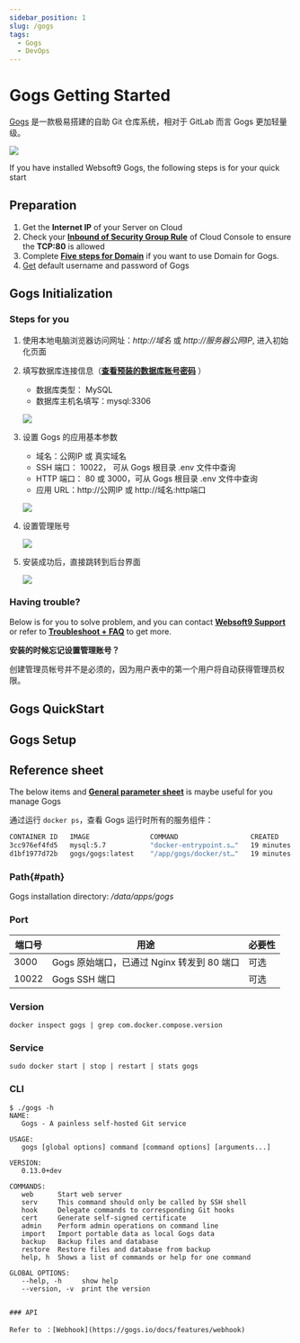 ```yaml
---
sidebar_position: 1
slug: /gogs
tags:
  - Gogs
  - DevOps
---
```


# Gogs Getting Started

[Gogs](https://github.com/gogs/gogs) 是一款极易搭建的自助 Git 仓库系统，相对于 GitLab 而言 Gogs 更加轻量级。 

![](https://libs.websoft9.com/Websoft9/DocsPicture/zh/gogs/gogs-guistart-websoft9.png)

If you have installed Websoft9 Gogs, the following steps is for your quick start

## Preparation

1. Get the **Internet IP** of your Server on Cloud
2. Check your **[Inbound of Security Group Rule](./administrator/firewall#security)** of Cloud Console to ensure the **TCP:80** is allowed
3. Complete **[Five steps for Domain](./administrator/domain_step)** if you want to use Domain for Gogs.
4. [Get](./user/credentials) default username and password of Gogs

## Gogs Initialization

### Steps for you

1. 使用本地电脑浏览器访问网址：*http://域名* 或 *http://服务器公网IP*, 进入初始化页面

2. 填写数据库连接信息（**[查看预装的数据库账号密码](./user/credentials)** ）

   - 数据库类型： MySQL
   - 数据库主机名填写：mysql:3306

    ![](http://libs.websoft9.com/Websoft9/DocsPicture/en/gogs/gogs-installdb-websoft9.png)

2. 设置 Gogs 的应用基本参数   

   - 域名：公网IP 或 真实域名
   - SSH 端口： 10022， 可从 Gogs 根目录 .env 文件中查询
   - HTTP 端口： 80 或 3000，可从 Gogs 根目录 .env 文件中查询
   - 应用 URL：http://公网IP  或  http://域名:http端口

   ![](http://libs.websoft9.com/Websoft9/DocsPicture/en/gogs/gogs-installset-websoft9.png)

3. 设置管理账号  

   ![](http://libs.websoft9.com/Websoft9/DocsPicture/en/gogs/gogs-installadmin-websoft9.png)

4. 安装成功后，直接跳转到后台界面 

   ![](http://libs.websoft9.com/Websoft9/DocsPicture/en/gogs/gogs-installss-websoft9.png)


### Having trouble?

Below is for you to solve problem, and you can contact **[Websoft9 Support](./helpdesk)** or refer to **[Troubleshoot + FAQ](./faq#setup)** to get more.  

**安装的时候忘记设置管理账号？**  

创建管理员帐号并不是必须的，因为用户表中的第一个用户将自动获得管理员权限。


## Gogs QuickStart

## Gogs Setup

## Reference sheet

The below items and **[General parameter sheet](./administrator/parameter)** is maybe useful for you manage Gogs

通过运行 `docker ps`，查看 Gogs 运行时所有的服务组件：   

```bash
CONTAINER ID   IMAGE               COMMAND                  CREATED          STATUS                    PORTS                                                                                NAMES
3cc976ef4fd5   mysql:5.7           "docker-entrypoint.s…"   19 minutes ago   Up 19 minutes             3306/tcp, 33060/tcp                                                                  gogs-db
d1bf1977d72b   gogs/gogs:latest    "/app/gogs/docker/st…"   19 minutes ago   Up 19 minutes (healthy)   0.0.0.0:3000->3000/tcp, :::3000->3000/tcp, 0.0.0.0:10022->22/tcp, :::10022->22/tcp   gogs
```


### Path{#path}

Gogs installation directory: */data/apps/gogs* 

### Port

| 端口号 | 用途                                          | 必要性 |
| ------ | --------------------------------------------- | ------ |
| 3000   | Gogs 原始端口，已通过 Nginx 转发到 80 端口 | 可选   |
| 10022   | Gogs SSH 端口 | 可选   |

### Version

```shell
docker inspect gogs | grep com.docker.compose.version
```

### Service

```shell
sudo docker start | stop | restart | stats gogs
```

### CLI

```
$ ./gogs -h
NAME:
   Gogs - A painless self-hosted Git service

USAGE:
   gogs [global options] command [command options] [arguments...]

VERSION:
   0.13.0+dev

COMMANDS:
   web      Start web server
   serv     This command should only be called by SSH shell
   hook     Delegate commands to corresponding Git hooks
   cert     Generate self-signed certificate
   admin    Perform admin operations on command line
   import   Import portable data as local Gogs data
   backup   Backup files and database
   restore  Restore files and database from backup
   help, h  Shows a list of commands or help for one command

GLOBAL OPTIONS:
   --help, -h     show help
   --version, -v  print the version


### API

Refer to ：[Webhook](https://gogs.io/docs/features/webhook)


